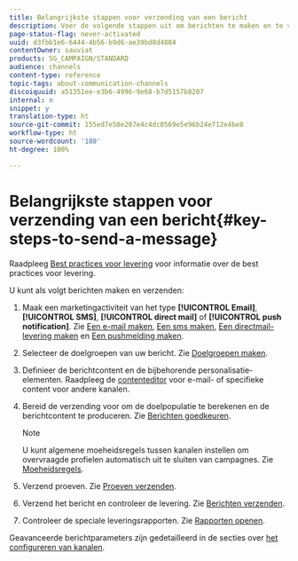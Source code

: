 ```yaml
---
title: Belangrijkste stappen voor verzending van een bericht
description: Voer de volgende stappen uit om berichten te maken en te verzenden met Adobe Campaign.
page-status-flag: never-activated
uuid: d3fbb1e6-6444-4b56-b9d6-ae39bd8d4804
contentOwner: sauviat
products: SG_CAMPAIGN/STANDARD
audience: channels
content-type: reference
topic-tags: about-communication-channels
discoiquuid: a51351ee-e3b6-4996-9e68-b7d5157b8207
internal: n
snippet: y
translation-type: ht
source-git-commit: 155ed7e50e207e4c4dc0569e5e96b24e712e4be8
workflow-type: ht
source-wordcount: '180'
ht-degree: 100%

---
```



# Belangrijkste stappen voor verzending van een bericht{#key-steps-to-send-a-message}

Raadpleeg [Best practices voor levering](https://helpx.adobe.com/campaign/kb/delivery-best-practices.html) voor informatie over de best practices voor levering.

U kunt als volgt berichten maken en verzenden:

1. Maak een marketingactiviteit van het type **[!UICONTROL Email]**, **[!UICONTROL SMS]**, **[!UICONTROL direct mail]** of **[!UICONTROL push notification]**. Zie [Een e-mail maken](../../channels/using/creating-an-email.md), [Een sms maken](../../channels/using/creating-an-sms-message.md), [Een directmail-levering maken](../../channels/using/creating-the-direct-mail.md) en [Een pushmelding maken](../../channels/using/preparing-and-sending-a-push-notification.md).
1. Selecteer de doelgroepen van uw bericht. Zie [Doelgroepen maken](../../audiences/using/creating-audiences.md).
1. Definieer de berichtcontent en de bijbehorende personalisatie-elementen. Raadpleeg de [contenteditor](../../designing/using/designing-content-in-adobe-campaign.md) voor e-mail- of specifieke content voor andere kanalen.
1. Bereid de verzending voor om de doelpopulatie te berekenen en de berichtcontent te produceren. Zie [Berichten goedkeuren](../../sending/using/preparing-the-send.md).

   >[!NOTE]
   >
   >U kunt algemene moeheidsregels tussen kanalen instellen om overvraagde profielen automatisch uit te sluiten van campagnes. Zie [Moeheidsregels](../../sending/using/fatigue-rules.md).

1. Verzend proeven. Zie [Proeven verzenden](../../sending/using/sending-proofs.md).
1. Verzend het bericht en controleer de levering. Zie [Berichten verzenden](../../sending/using/confirming-the-send.md).
1. Controleer de speciale leveringsrapporten. Zie [Rapporten openen](../../reporting/using/about-dynamic-reports.md).

Geavanceerde berichtparameters zijn gedetailleerd in de secties over [het configureren van kanalen](../../administration/using/about-channel-configuration.md).
